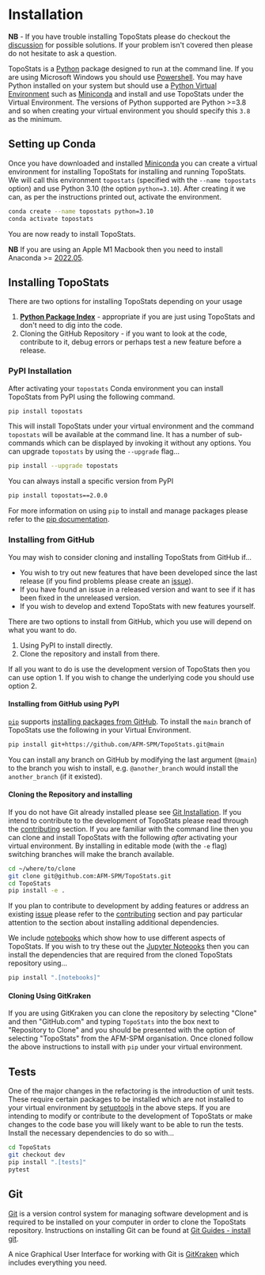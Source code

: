 # Installation

**NB** - If you have trouble installing TopoStats please do checkout the
[discussion](https://github.com/AFM-SPM/TopoStats/discussions) for possible solutions. If your problem isn't covered
then please do not hesitate to ask a question.

TopoStats is a [Python](https://www.python.org) package designed to run at the command line. If you are using Microsoft
Windows you should use
[Powershell](https://learn.microsoft.com/en-us/powershell/scripting/learn/ps101/01-getting-started?view=powershell-7.3).
You may have Python installed on your system but should use a [Python Virtual
Environment](https://realpython.com/python-virtual-environments-a-primer/) such as
[Miniconda](https://docs.conda.io/en/latest/miniconda.html) and install and use TopoStats under the Virtual
Environment. The versions of Python supported are Python >=3.8 and so when creating your virtual environment you should
specify this `3.8` as the minimum.

## Setting up Conda

Once you have downloaded and installed [Miniconda](https://docs.conda.io/en/latest/miniconda.html) you can create a
virtual environment for installing TopoStats for installing and running TopoStats. We will call this environment `topostats`
(specified with the `--name topostats` option) and use Python 3.10 (the option `python=3.10`). After creating it we can,
as per the instructions printed out, activate the environment.

```bash
conda create --name topostats python=3.10
conda activate topostats
```

You are now ready to install TopoStats.

**NB** If you are using an Apple M1 Macbook then you need to install Anaconda >=
[2022.05](https://www.anaconda.com/blog/new-release-anaconda-distribution-now-supporting-m1).

## Installing TopoStats

There are two options for installing TopoStats depending on your usage

1. [**Python Package Index**](https://pypi.org/) - appropriate if you are just using TopoStats and don't need to dig into
   the code.
2. Cloning the GitHub Repository - if you want to look at the code, contribute to it, debug errors or perhaps test a new
   feature before a release.

### PyPI Installation

After activating your `topostats` Conda environment you can install TopoStats from PyPI using the following command.

```bash
pip install topostats
```

This will install TopoStats under your virtual environment and the command `topostats` will be available at the
command line. It has a number of sub-commands which can be displayed by invoking it without any options. You can upgrade
`topostats` by using the `--upgrade` flag...

```bash
pip install --upgrade topostats
```

You can always install a specific version from PyPI

```bash
pip install topostats==2.0.0
```

For more information on using `pip` to install and manage packages please refer to the [pip
documentation](https://pip.pypa.io/en/stable/user_guide/).

### Installing from GitHub

You may wish to consider cloning and installing TopoStats from GitHub if...

- You wish to try out new features that have been developed since the last release (if you find problems please create
  an [issue](https://github.com/AFM-SPM/TopoStats/issues)).
- If you have found an issue in a released version and want to see if it has been fixed in the unreleased version.
- If you wish to develop and extend TopoStats with new features yourself.

There are two options to install from GitHub, which you use will depend on what you want to do.

1. Using PyPI to install directly.
2. Clone the repository and install from there.

If all you want to do is use the development version of TopoStats then you can use option 1. If you wish to change the
underlying code you should use option 2.

#### Installing from GitHub using PyPI

[`pip`][pip] supports [installing packages from GitHub][pip_github]. To install the `main` branch of TopoStats use the
following in your Virtual Environment.

```bash
pip install git+https://github.com/AFM-SPM/TopoStats.git@main
```

You can install any branch on GitHub by modifying the last argument (`@main`) to the branch you wish to install,
e.g. `@another_branch` would install the `another_branch` (if it existed).

#### Cloning the Repository and installing

If you do not have Git already installed please see [Git Installation](https://github.com/git-guides/install-git). If
you intend to contribute to the development of TopoStats please read through the
[contributing](../contributing/index.md) section.
If you are familiar with the command line then you can clone and install TopoStats with the following _after_ activating
your virtual environment. By installing in editable mode (with the `-e` flag) switching branches will make the branch
available.

```bash
cd ~/where/to/clone
git clone git@github.com:AFM-SPM/TopoStats.git
cd TopoStats
pip install -e .
```

If you plan to contribute to development by adding features or address an existing
[issue](https://github.com/AFM-SPM/TopoStats/issues) please refer to the [contributing](../contributing/index.md)
section and pay particular attention to the section about installing additional dependencies.

We include [notebooks](notebooks.md) which show how to use different aspects of TopoStats. If you wish to try these out the
[Jupyter Noteooks](https://jupyter.org/) then you can install the dependencies that are required from the cloned
TopoStats repository using...

```bash
pip install ".[notebooks]"
```

#### Cloning Using GitKraken

If you are using GitKraken you can clone the repository by selecting "Clone" and then "GitHub.com" and typing
`TopoStats` into the box next to "Repository to Clone" and you should be presented with the option of selecting
"TopoStats" from the AFM-SPM organisation. Once cloned follow the above instructions to install with `pip` under your
virtual environment.

## Tests

One of the major changes in the refactoring is the introduction of unit tests. These require certain packages to be
installed which are not installed to your virtual environment by
[setuptools](https://setuptools.pypa.io/en/latest/setuptools.html) in the above steps. If you are intending to modify or
contribute to the development of TopoStats or make changes to the code base you will likely want to be able to run
the tests. Install the necessary dependencies to do so with...

```bash
cd TopoStats
git checkout dev
pip install ".[tests]"
pytest
```

## Git

[Git][git] is a version control system for managing software development and is required to be installed on
your computer in order to clone the TopoStats repository. Instructions on installing Git can be found at [Git Guides -
install git](https://github.com/git-guides/install-git).

A nice Graphical User Interface for working with Git is [GitKraken](https://www.gitkraken.com/) which includes
everything you need.

[git]: https://git.vc
[pip]: https://pypi.org/project/pip/
[pip_github]: https://pip.pypa.io/en/stable/getting-started/#install-a-package-from-github
